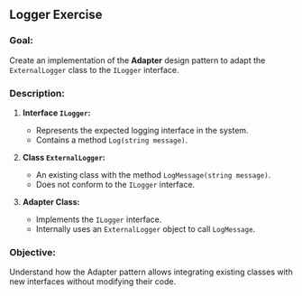 ## Logger Exercise

### Goal:
Create an implementation of the **Adapter** design pattern to adapt the `ExternalLogger` class to the `ILogger` interface.

### Description:

1. **Interface `ILogger`:**
   - Represents the expected logging interface in the system.
   - Contains a method `Log(string message)`.

2. **Class `ExternalLogger`:**
   - An existing class with the method `LogMessage(string message)`.
   - Does not conform to the `ILogger` interface.

3. **Adapter Class:**
   - Implements the `ILogger` interface.
   - Internally uses an `ExternalLogger` object to call `LogMessage`.

### Objective:
Understand how the Adapter pattern allows integrating existing classes with new interfaces without modifying their code.
